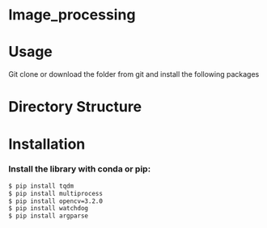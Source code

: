 # Image_processing


# Usage

Git clone or download the folder from git and install the following packages

# Directory Structure


# Installation

### Install the library with conda or pip:



```sh
$ pip install tqdm
$ pip install multiprocess
$ pip install opencv=3.2.0
$ pip install watchdog
$ pip install argparse

```


